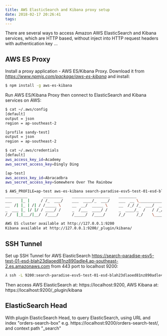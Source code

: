 ```yaml
---
title: AWS ElasticSearch and Kibana proxy setup
date: 2018-02-17 20:26:41
tags:
---
```


There are several ways to access Amazon AWS ElasticSearch and Kibana services, which are HTTP based, without inject into HTTP request headers with authentication key ...

## AWS ES Proxy

Install a proxy application - AWS ES/Kibana Proxy. Download it from _https://www.npmjs.com/package/aws-es-kibana_ and install:

```bash
$ npm install -g aws-es-kibana
```

Run AWS ES/Kibana Proxy then connect to ElasticSearch and Kibana services on AWS:

```bash
$ cat ~/.aws/config
[default]
output = json
region = ap-southeast-2

[profile sandy-test]
output = json
region = ap-southeast-2

$ cat ~/.aws/credentials
[default]
aws_access_key_id=Academy
aws_secret_access_key=Dingly Ding

[ap-test]
aws_access_key_id=Abracadbra
aws_secret_access_key=Somewhere Over The Rainbow

$ AWS_PROFILE=ap-test aws-es-kibana search-paradise-esv5-test-01-esd-blah23dlaoed81nz890adle4.ap-southeast-2.es.amazonaws.com
__________       _________    _________________    ________                            ______
___    |_ |     / /_  ___/    ___  ____/_  ___/    ___  __ \________________  ______  ____  /
__  /| |_ | /| / /_____ \     __  __/  _____ \     __  /_/ /_  ___/  __ \_  |/_/_  / / /_  /
_  ___ |_ |/ |/ / ____/ /     _  /___  ____/ /     _  ____/_  /   / /_/ /_>  < _  /_/ / /_/
/_/  |_|___/|__/  /____/      /_____/  /____/      /_/     /_/    \____//_/|_| _\__, / (_)
                                                                               /____/
AWS ES cluster available at http://127.0.0.1:9200
Kibana available at http://127.0.0.1:9200/_plugin/kibana/
```

## SSH Tunnel

Set up SSH Tunnel for AWS ElasticSearch https://search-paradise-esv5-test-01-esd-blah23dlaoed81nz890adle4.ap-southeast-2.es.amazonaws.com from 443 port to localhost 9200:

``` bash
𝜆 ssh -L 9200:search-paradise-esv5-test-01-esd-blah23dlaoed81nz890adle4.ap-southeast-2.es.amazonaws.com:443 -l ec2-user aws-jump-box
```

Then access AWS ElasticSearch at: https://localhost:9200, AWS Kibana at: https://localhost:9200/_plugin/kibana

## ElasticSearch Head

With plugin ElasticSearch Head, to query ElasticSearch, using URL and index "orders-search-box" e.g. https://localhost:9200/orders-search-test/, and context path "_search"
